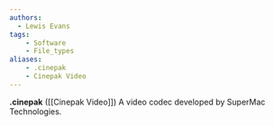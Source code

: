 ```yaml
---
authors:
  - Lewis Evans
tags:
    - Software
    - File_types
aliases:
    - .cinepak
    - Cinepak Video
---
```

**.cinepak** ([[Cinepak Video]]) A video codec developed by SuperMac Technologies.
